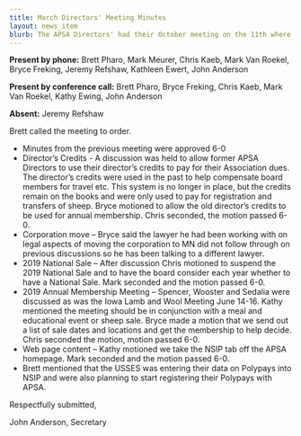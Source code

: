 ```yaml
---
title: March Directors' Meeting Minutes
layout: news_item
blurb: The APSA Directors' had their October meeting on the 11th where they discussed several business items.
---
```


**Present by phone:** Brett Pharo, Mark Meurer, Chris Kaeb, Mark Van Roekel, Bryce Freking, Jeremy Refshaw, Kathleen Ewert, John Anderson

**Present by conference call:** Brett Pharo, Bryce Freking, Chris Kaeb, Mark Van Roekel, Kathy Ewing, John Anderson

**Absent:** Jeremy Refshaw

Brett called the meeting to order.

* Minutes from the previous meeting were approved 6-0
* Director’s Credits - A discussion was held to allow former APSA Directors to use their director’s credits to pay for their Association dues.  The director’s credits were used in the past to help compensate board members for travel etc.  This system is no longer in place, but the credits remain on the books and were only used to pay for registration and transfers of sheep.  Bryce motioned to allow the old director’s credits to be used for annual membership.  Chris seconded, the motion passed 6-0.
* Corporation move – Bryce said the lawyer he had been working with on legal aspects of moving the corporation to MN did not follow through on previous discussions so he has been talking to a different lawyer.
* 2019 National Sale – After discussion Chris motioned to suspend the 2019 National Sale and to have the board consider each year whether to have a National Sale.  Mark seconded and the motion passed 6-0.  
* 2019 Annual Membership Meeting – Spencer, Wooster and Sedalia were discussed as was the Iowa Lamb and Wool Meeting June 14-16.  Kathy mentioned the meeting should be in conjunction with a meal and educational event or sheep sale.  Bryce made a motion that we send out a list of sale dates and locations and get the membership to help decide.  Chris seconded the motion, motion passed 6-0.
* Web page content – Kathy motioned we take the NSIP tab off the APSA homepage.  Mark seconded and the motion passed 6-0.
* Brett mentioned that the USSES was entering their data on Polypays into NSIP and were also planning to start registering their Polypays with APSA.


Respectfully submitted, 

John Anderson, Secretary
